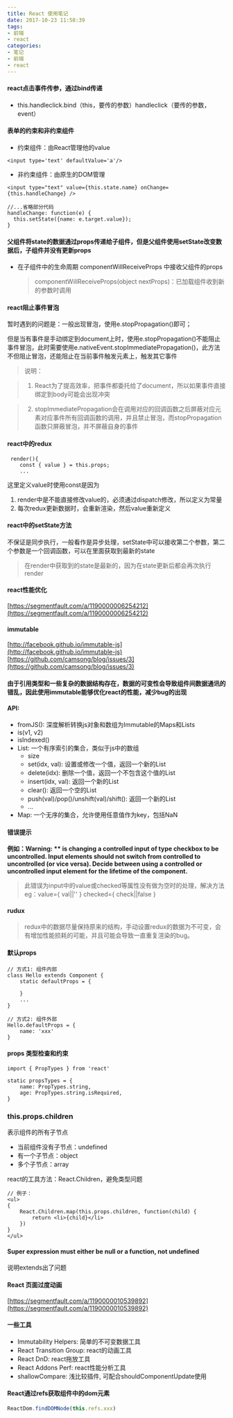 ```yaml
---
title: React 使用笔记
date: 2017-10-23 11:58:39
tags:
- 前端
- react
categories:
- 笔记
- 前端
- react
---
```


#### react点击事件传参，通过bind传递
- this.handleclick.bind（this，要传的参数）handleclick（要传的参数，event）

<!--more-->

#### 表单的约束和非约束组件
- 约束组件：由React管理他的value
```
<input type='text' defaultValue='a'/>
```
- 非约束组件：由原生的DOM管理
```
<input type="text" value={this.state.name} onChange={this.handleChange} />

//...省略部分代码
handleChange: function(e) {
  this.setState({name: e.target.value});
}
```

#### 父组件将state的数据通过props传递给子组件，但是父组件使用setState改变数据后，子组件并没有更新props
- 在子组件中的生命周期 componentWillReceiveProps 中接收父组件的props
    > componentWillReceiveProps(object nextProps)：已加载组件收到新的参数时调用

#### react阻止事件冒泡
暂时遇到的问题是：一般出现冒泡，使用e.stopPropagation()即可；

但是当有事件是手动绑定到document上时，使用e.stopPropagation()不能阻止事件冒泡，此时需要使用e.nativeEvent.stopImmediatePropagation()，此方法不但阻止冒泡，还能阻止在当前事件触发元素上，触发其它事件

> 说明：

> 1. React为了提高效率，把事件都委托给了document，所以如果事件直接绑定到body可能会出现冲突

> 2. stopImmediatePropagation会在调用对应的回调函数之后屏蔽对应元素对应事件所有回调函数的调用，并且禁止冒泡，而stopPropagation函数只屏蔽冒泡，并不屏蔽自身的事件

#### react中的redux
```
 render(){
    const { value } = this.props;
    ...
```
这里定义value时使用const是因为
1. render中是不能直接修改value的，必须通过dispatch修改，所以定义为常量
2. 每次redux更新数据时，会重新渲染，然后value重新定义

#### react中的setState方法
不保证是同步执行，一般看作是异步处理，setState中可以接收第二个参数，第二个参数是一个回调函数，可以在里面获取到最新的state
> 在render中获取到的state是最新的，因为在state更新后都会再次执行render

#### react性能优化

[https://segmentfault.com/a/1190000006254212](https://segmentfault.com/a/1190000006254212)

#### immutable
[http://facebook.github.io/immutable-js](http://facebook.github.io/immutable-js)
[https://github.com/camsong/blog/issues/3](https://github.com/camsong/blog/issues/3)

#### 由于引用类型和一些复杂的数据结构存在，数据的可变性会导致组件间数据通讯的错乱，因此使用immutable能够优化react的性能，减少bug的出现

#### API:
- fromJS(): 深度解析转换js对象和数组为Immutable的Maps和Lists
- is(v1, v2)
- isIndexed()
- List: 一个有序索引的集合，类似于js中的数组
    - size
    - set(idx, val): 设置或修改一个值，返回一个新的List
    - delete(idx): 删除一个值，返回一个不包含这个值的List
    - insert(idx, val): 返回一个新的List
    - clear(): 返回一个空的List
    - push(val)/pop()/unshift(val)/shift(): 返回一个新的List
    - ...
- Map: 一个无序的集合，允许使用任意值作为key，包括NaN


#### 错误提示 
**例如：Warning: ** is changing a controlled input of type checkbox to be uncontrolled. Input elements should not switch from controlled to uncontrolled (or vice versa). Decide between using a controlled or uncontrolled input element for the lifetime of the component.**

> 此错误为input中的value或checked等属性没有做为空时的处理，解决方法 eg：value={ val||'' }  checked={ check||false }

#### rudux
> redux中的数据尽量保持原来的结构，手动设置redux的数据为不可变，会有增加性能损耗的可能，并且可能会导致一直重复渲染的bug。

#### 默认props
```
// 方式1: 组件内部
class Hello extends Component {
    static defaultProps = {
        
    }
    ...
}

// 方式2: 组件外部
Hello.defaultProps = {
    name: 'xxx'
}

```

#### props 类型检查和约束
```
import { PropTypes } from 'react'

static propsTypes = {
    name: PropTypes.string,
    age: PropTypes.string.isRequired,
}
```

### this.props.children
表示组件的所有子节点
- 当前组件没有子节点：undefined
- 有一个子节点：object
- 多个子节点：array

react的工具方法：React.Children，避免类型问题
```
// 例子：
<ul>
{
    React.Children.map(this.props.children, function(child) {
        return <li>{child}</li>
    })
}
</ul>
```

#### Super expression must either be null or a function, not undefined
说明extends出了问题

#### React 页面过度动画
[https://segmentfault.com/a/1190000010539892](https://segmentfault.com/a/1190000010539892)

#### 一些工具

- Immutability Helpers: 简单的不可变数据工具
- React Transition Group: react的动画工具
- React DnD: react拖放工具
- React Addons Perf: react性能分析工具
- shallowCompare: 浅比较插件, 可配合shouldComponentUpdate使用

#### React通过refs获取组件中的dom元素

```js
ReactDom.findDOMNode(this.refs.xxx)
```